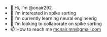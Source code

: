 - 👋 Hi, I’m @onair292
- 👀 I’m interested in spike sorting
- 🌱 I’m currently learning neural engineerig
- 💞️ I’m looking to collaborate on spike sorting
- 📫 How to reach me mcnair.mn@gmail.com

<!---
onair292/onair292 is a ✨ special ✨ repository because its `README.md` (this file) appears on your GitHub profile.
You can click the Preview link to take a look at your changes.
--->
